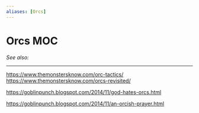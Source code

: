 ```yaml
---
aliases: [Orcs]
---
```

# Orcs MOC
*See also:* 
___
https://www.themonstersknow.com/orc-tactics/
https://www.themonstersknow.com/orcs-revisited/

https://goblinpunch.blogspot.com/2014/11/god-hates-orcs.html

https://goblinpunch.blogspot.com/2014/11/an-orcish-prayer.html